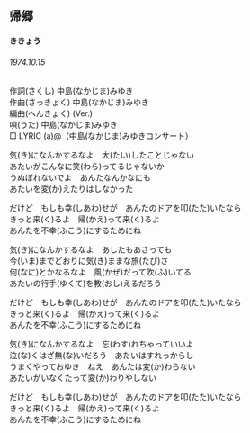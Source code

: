 ## 帰郷
#### ききょう
###### 1974.10.15


作詞(さくし) 中島(なかじま)みゆき   
作曲(さっきょく)  中島(なかじま)みゆき  
編曲(へんきょく) (Ver.)   
唄(うた)  中島(なかじま)みゆき  
□ LYRIC (a)@（中島(なかじま)みゆきコンサート）  
  
気(き)になんかするなよ　大(たい)したことじゃない  
あたいがこんなに笑(わら)ってるじゃないか  
うぬぼれないでよ　あんたなんかなにも  
あたいを変(か)えたりはしなかった  
  
だけど　もしも幸(しあわ)せが　あんたのドアを叩(たた)いたなら  
きっと来(く)るよ　帰(かえ)って来(く)るよ  
あんたを不幸(ふこう)にするためにね  
  
気(き)になんかするなよ　あしたもあさっても  
今(いま)までどおりに気(き)ままな旅(たび)さ  
何(なに)とかなるなよ　風(かぜ)だって吹(ふ)いてる  
あたいの行手(ゆくて)を教(おし)えるだろう  
  
だけど　もしも幸(しあわ)せが　あんたのドアを叩(たた)いたなら  
きっと来(く)るよ　帰(かえ)って来(く)るよ  
あんたを不幸(ふこう)にするためにね  
  
気(き)になんかするなよ　忘(わす)れちゃっていいよ  
泣(な)くはざ無(な)いだろう　あたいはすれっからし  
うまくやっておゆき　ねえ　あんたは変(か)わらない  
あたいがいなくたって変(か)わりやしない  
  
だけど　もしも幸(しあわ)せが　あんたのドアを叩(たた)いたなら  
きっと来(く)るよ　帰(かえ)って来(く)るよ  
あんたを不幸(ふこう)にするためにね  
